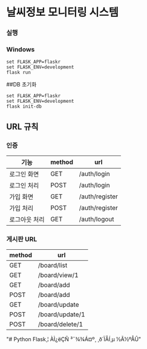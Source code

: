 # 날씨정보 모니터링 시스템

### 실행

### Windows

```
set FLASK_APP=flaskr
set FLASK_ENV=development
flask run
```

##DB 초기화

```
set FLASK_APP=flaskr
set FLASK_ENV=development
flask init-db
```

## URL 규칙

### 인증

| 기능 | method | url |
| --- | --- | --- |
| 로그인 화면 | GET | /auth/login |
| 로그인 처리| POST | /auth/login |
| 가입 화면 | GET | /auth/register |
| 가입 처리 | POST | /auth/register |
| 로그아웃 처리 | GET | /auth/logout |

### 게시판 URL
| method | url |
| --- | --- |
| GET | /board/list |
| GET | /board/view/1 |
| GET | /board/add |
| POST | /board/add |
| GET | /board/update |
| POST | /board/update/1 |
| POST | /board/delete/1 |
"# Python Flask¸¦ ÀÌ¿ëÇÑ ³¯¾¾Á¤º¸ ¸ð´ÏÅÍ¸µ ½Ã½ºÅÛ" 
